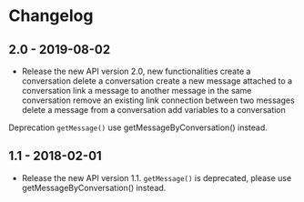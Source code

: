 # Changelog

## 2.0 - 2019-08-02

- Release the new API version 2.0, new functionalities
  create a conversation
  delete a conversation
  create a new message attached to a conversation
  link a message to another message in the same conversation
  remove an existing link connection between two messages
  delete a message from a conversation
  add variables to a conversation

 Deprecation
`getMessage()` use getMessageByConversation() instead.

## 1.1 - 2018-02-01

- Release the new API version 1.1.
  `getMessage()` is deprecated, please use getMessageByConversation() instead.
